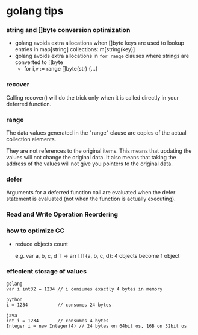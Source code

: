 # golang tips

### string and []byte conversion optimization

- golang avoids extra allocations when []byte keys are used to lookup entries in map[string] collections: m[string(key)]
- golang avoids extra allocations in `for range` clauses where strings are converted to []byte
  - for i,v := range []byte(str) {...}

### recover

Calling recover() will do the trick only when it is called directly in your deferred function.

### range

The data values generated in the "range" clause are copies of the actual collection elements.

They are not references to the original items. 
This means that updating the values will not change the original data. 
It also means that taking the address of the values will not give you pointers to the original data.

### defer

Arguments for a deferred function call are evaluated when the defer statement is evaluated (not when the function is actually executing).

### Read and Write Operation Reordering

### how to optimize GC

- reduce objects count

  e,g. var a, b, c, d T -> arr []T{a, b, c, d}: 4 objects become 1 object

### effecient storage of values

    golang 
    var i int32 = 1234 // i consumes exactly 4 bytes in memory

    python
    i = 1234           // consumes 24 bytes

    java
    int i = 1234       // consumes 4 bytes
    Integer i = new Integer(4) // 24 bytes on 64bit os, 16B on 32bit os
